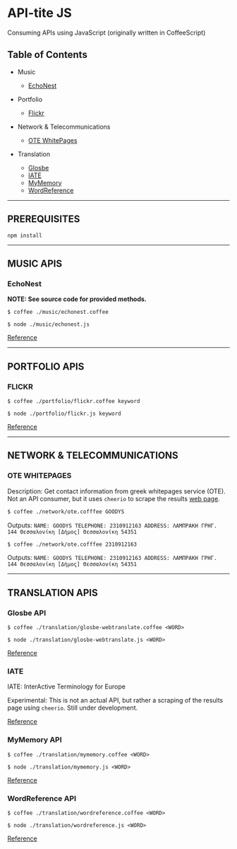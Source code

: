 # API-tite JS
Consuming APIs using JavaScript (originally written in CoffeeScript) 


## Table of Contents

* Music
    * [EchoNest](#echonest)

* Portfolio
    * [Flickr](#flickr)

* Network & Telecommunications
    * [OTE WhitePages](#ote-whitepages)

* Translation
    * [Glosbe](#glosbe-api)
    * [IATE](#iate)
    * [MyMemory](#mymemory-api)
    * [WordReference](#wordreference-api)

--------------------------------------------------

## PREREQUISITES

`npm install`

--------------------------------------------------

## MUSIC APIS

### EchoNest

**NOTE: See source code for provided methods.**

`$ coffee ./music/echonest.coffee`

`$ node ./music/echonest.js`

[Reference](http://developer.echonest.com/docs/v4)

--------------------------------------------------

## PORTFOLIO APIS

### FLICKR

`$ coffee ./portfolio/flickr.coffee keyword`

`$ node ./portfolio/flickr.js keyword`

[Reference](https://www.flickr.com/services/api/)

--------------------------------------------------

## NETWORK & TELECOMMUNICATIONS

### OTE WHITEPAGES

Description: Get contact information from greek whitepages service (OTE). 
Not an API consumer, but it uses `cheerio` to scrape the results [web page](http://www.11888.gr/search/goodys/).

```bash
$ coffee ./network/ote.cofffee GOODYS
```

Outputs:
`
NAME: GOODYS
TELEPHONE: 2310912163
ADDRESS: ΛΑΜΠΡΑΚΗ ΓΡΗΓ. 144 Θεσσαλονίκη [Δήμος] Θεσσαλονίκη 54351
`

```bash
$ coffee ./network/ote.cofffee 2310912163
```

Outputs:
`
NAME: GOODYS
TELEPHONE: 2310912163
ADDRESS: ΛΑΜΠΡΑΚΗ ΓΡΗΓ. 144 Θεσσαλονίκη [Δήμος] Θεσσαλονίκη 54351
`

--------------------------------------------------

## TRANSLATION APIS

### Glosbe API

`$ coffee ./translation/glosbe-webtranslate.coffee <WORD>`

`$ node ./translation/glosbe-webtranslate.js <WORD>`

[Reference](https://glosbe.com/a-api)

### IATE

IATE: InterActive Terminology for Europe

Experimental: This is not an actual API, but rather a scraping of the results page using `cheerio`. 
Still under development.

[Reference](http://iate.europa.eu/SearchByQueryLoad.do?method=load)

### MyMemory API

`$ coffee ./translation/mymemory.coffee <WORD>`

`$ node ./translation/mymemory.js <WORD>`

[Reference](http://mymemory.translated.net/doc/spec.php)


### WordReference API

`$ coffee ./translation/wordreference.coffee <WORD>`

`$ node ./translation/wordreference.js <WORD>`

[Reference](http://www.wordreference.com/docs/api.aspx)